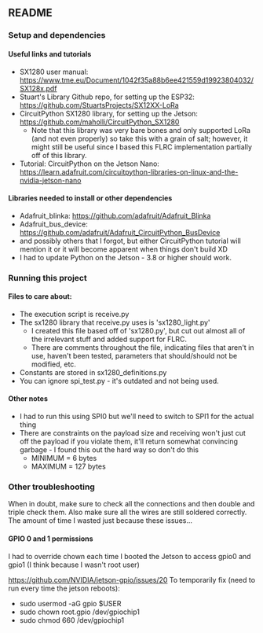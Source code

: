 ## README

### Setup and dependencies
#### Useful links and tutorials
- SX1280 user manual: https://www.tme.eu/Document/1042f35a88b6ee421559d19923804032/SX128x.pdf
- Stuart's Library Github repo, for setting up the ESP32: https://github.com/StuartsProjects/SX12XX-LoRa
- CircuitPython SX1280 library, for setting up the Jetson: https://github.com/maholli/CircuitPython_SX1280
    - Note that this library was very bare bones and only supported LoRa (and not even properly) so take this with a grain of salt; however, it might still be useful since I based this FLRC implementation partially off of this library.
- Tutorial: CircuitPython on the Jetson Nano: https://learn.adafruit.com/circuitpython-libraries-on-linux-and-the-nvidia-jetson-nano

#### Libraries needed to install or other dependencies
- Adafruit_blinka: https://github.com/adafruit/Adafruit_Blinka
- Adafruit_bus_device: https://github.com/adafruit/Adafruit_CircuitPython_BusDevice
- and possibly others that I forgot, but either CircuitPython tutorial will mention it or it will become apparent when things don't build XD
- I had to update Python on the Jetson - 3.8 or higher should work.

### Running this project
#### Files to care about:
- The execution script is receive.py
- The sx1280 library that receive.py uses is 'sx1280_light.py'
    - I created this file based off of 'sx1280.py', but cut out almost all of the irrelevant stuff and added support for FLRC.
    - There are comments throughout the file, indicating files that aren't in use, haven't been tested, parameters that should/should not be modified, etc.
- Constants are stored in sx1280_definitions.py
- You can ignore spi_test.py - it's outdated and not being used.

#### Other notes
- I had to run this using SPI0 but we'll need to switch to SPI1 for the actual thing
- There are constraints on the payload size and receiving won't just cut off the payload if you violate them, it'll return somewhat convincing garbage - I found this out the hard way so don't do this
    - MINIMUM = 6 bytes
    - MAXIMUM = 127 bytes

### Other troubleshooting
When in doubt, make sure to check all the connections and then double and triple check them. Also make sure all the wires are still soldered correctly. The amount of time I wasted just because these issues...

#### GPIO 0 and 1 permissions
I had to override chown each time I booted the Jetson to access gpio0 and gpio1 (I think because I wasn't root user)

https://github.com/NVIDIA/jetson-gpio/issues/20
To temporarily fix (need to run every time the jetson reboots):
- sudo usermod -aG gpio $USER
- sudo chown root.gpio /dev/gpiochip1
- sudo chmod 660 /dev/gpiochip1